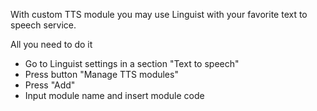 With custom TTS module you may use Linguist with your favorite text to speech service.

All you need to do it
- Go to Linguist settings in a section "Text to speech"
- Press button "Manage TTS modules"
- Press "Add"
- Input module name and insert module code

